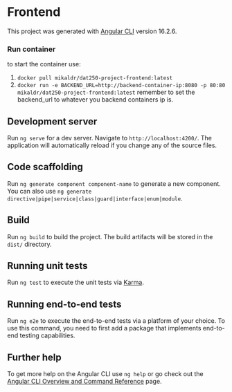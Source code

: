 # Frontend

This project was generated with [Angular CLI](https://github.com/angular/angular-cli) version 16.2.6.

### Run container
to start the container use:
1. `docker pull mikaldr/dat250-project-frontend:latest`
1. `docker run -e BACKEND_URL=http://backend-container-ip:8080 -p 80:80 mikaldr/dat250-project-frontend:latest`
   remember to set the backend_url to whatever you backend containers ip is.

## Development server

Run `ng serve` for a dev server. Navigate to `http://localhost:4200/`. The application will automatically reload if you change any of the source files.

## Code scaffolding

Run `ng generate component component-name` to generate a new component. You can also use `ng generate directive|pipe|service|class|guard|interface|enum|module`.

## Build

Run `ng build` to build the project. The build artifacts will be stored in the `dist/` directory.

## Running unit tests

Run `ng test` to execute the unit tests via [Karma](https://karma-runner.github.io).

## Running end-to-end tests

Run `ng e2e` to execute the end-to-end tests via a platform of your choice. To use this command, you need to first add a package that implements end-to-end testing capabilities.

## Further help

To get more help on the Angular CLI use `ng help` or go check out the [Angular CLI Overview and Command Reference](https://angular.io/cli) page.
